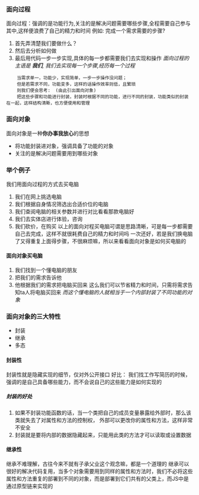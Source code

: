 ### 面向过程
面向过程：强调的是功能行为,关注的是解决问题需要哪些步骤,全程需要自己参与其中,这样便浪费了自己的精力和时间
例如: 完成一个需求需要的步骤?
1. 首先弄清楚我们要做什么？
2. 然后去分析如何做
3. 最后用代码一步一步实现,具体的每一步都需要我们去实现和操作
*面向过程的主语是 **我们**, 我们去实现每一个步骤,经历每一个过程*
```
    当需求单一，功能少，实现简单，一步一步操作没问题；
    但是若需求不同，功能变多，这样的话操作效率则低，且繁琐
    则我们便会思考:  (由此引出面向对象) 
    把这些步骤和功能进行封装，封装时根据不同的功能，进行不同的封装，功能类似的封装在一起，这样结构清晰，也方便使用和管理
```
### 面向对象
面向对象是一种**你办事我放心**的思想
- 将功能封装进对象，强调具备了功能的对象
- 关注的是解决问题需要用到哪些对象
### 举个例子
我们用面向过程的方式去买电脑
1. 我们在网上挑选电脑
2. 我们根据自身情况筛选出合适价位的电脑
3. 我们查阅电脑的相关参数并进行对比看看那款电脑好
4. 我们去实体店进行体验，咨询
5. 我们砍价，在购买
以上的面向对程买电脑可谓是思路清晰，可是每一步都需要自己去完成，这样不就很耗费自己的精力和时间吗
一次还好，若是我们换电脑了又得重复上面得步骤，不很麻烦嘛，所以来看看面向对象是如何买电脑的
#### 面向对象买电脑
1. 我们找到一个懂电脑的朋友
2. 把我们的需求告诉他
3. 他根据我们的需求把电脑买回来
这么我们可以节省精力和时间，只需将需求告知ta人将电脑买回来
*而这个懂电脑的人就相当于一个内部封装了不同功能的对象*
### 面向对象的三大特性
- 封装
- 继承
- 多态
#### 封装性
封装性就是隐藏实现的细节，仅对外公开接口
好比： 我们找工作写简历的时候，强调的是自己具备哪些能力，而不会说自己的这些能力是如何实现的
##### 封装的好处
1. 如果不封装功能函数的话，当一个类把自己的成员变量暴露给外部时，那么该类就失去了对属性和方法的控制权，
外部可以更改你的属性和方法，这样非常不安全
2. 封装就是要将内部的数据隐藏起来，只能用此类的方法才可以读取或设置数据
#### 继承性
继承不难理解，古往今来不就有子承父业这个观念嘛，都是一个道理的
继承可以很好的解决代码复用，当多个对象需要用到同样的属性和方法时，我们不必将这些属性和方法重复的部署到不同的对象，而是部署到它们共有的父类上，而JS中是通过原型链来实现的

